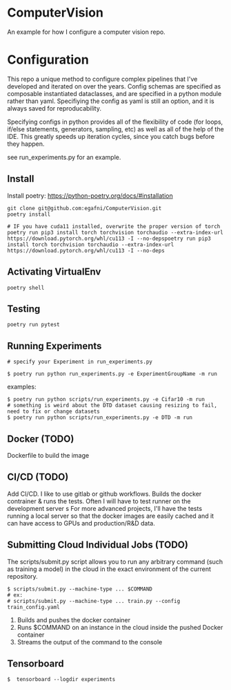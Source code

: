 # ComputerVision
An example for how I configure a computer vision repo.

# Configuration
This repo a unique method to configure complex pipelines that I've developed and iterated on over the years.
Config schemas are specified as composable instantiated dataclasses, and are specified in a python module rather than yaml.
Specifiying the config as yaml is still an option, and it is always saved for reproducability. 

Specifying configs in python provides all of the flexibility of code (for loops, if/else statements, generators, sampling, etc) as well as all of the help of the IDE.
This greatly speeds up iteration cycles, since you catch bugs before they happen. 

see run_experiments.py for an example.

## Install

Install poetry: https://python-poetry.org/docs/#installation

    git clone git@github.com:egafni/ComputerVision.git
    poetry install

    # IF you have cuda11 installed, overwrite the proper version of torch
    poetry run pip3 install torch torchvision torchaudio --extra-index-url https://download.pytorch.org/whl/cu113 -I --no-depspoetry run pip3 install torch torchvision torchaudio --extra-index-url https://download.pytorch.org/whl/cu113 -I --no-deps

## Activating VirtualEnv

    poetry shell

## Testing

    poetry run pytest

## Running Experiments

    # specify your Experiment in run_experiments.py

    $ poetry run python run_experiments.py -e ExperimentGroupName -m run

examples:

    $ poetry run python scripts/run_experiments.py -e Cifar10 -m run
    # something is weird about the DTD dataset causing resizing to fail, need to fix or change datasets
    $ poetry run python scripts/run_experiments.py -e DTD -m run  


## Docker (TODO)

Dockerfile to build the image

## CI/CD (TODO)

Add CI/CD.  I like to use gitlab or github workflows.  Builds the docker contrainer & runs the tests. Often I will have to test runner on the development server s
For more advanced projects, I'll have the tests running a local server so that the docker images 
are easily cached and it can have access to GPUs and production/R&D data.

## Submitting Cloud Individual Jobs (TODO)

The scripts/submit.py script allows you to run any arbitrary command (such as training a model) in the cloud
in the exact environment of the current repository.

    $ scripts/submit.py --machine-type ... $COMMAND 
    # ex:
    # scripts/submit.py --machine-type ... train.py --config train_config.yaml

  1) Builds and pushes the docker container
  2) Runs $COMMAND on an instance in the cloud inside the pushed Docker container
  3) Streams the output of the command to the console

## Tensorboard

    $  tensorboard --logdir experiments
